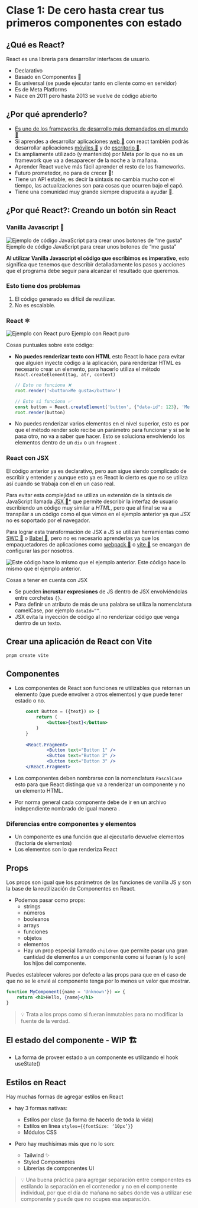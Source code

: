 # Clase 1: De cero hasta crear tus primeros componentes con estado

## ¿Qué es React?

React es una librería para desarrollar interfaces de usuario.

- Declarativo
- Basado en Componentes 🧱
- Es universal (se puede ejecutar tanto en cliente como en servidor)
- Es de Meta Platforms
- Nace en 2011 pero hasta 2013 se vuelve de código abierto

## ¿Por qué aprenderlo?

- [Es uno de los frameworks de desarrollo más demandados en el mundo 🔗](https://www.devjobsscanner.com/blog/the-most-demanded-frontend-frameworks-in-2022/)
- Si aprendes a desarrollar aplicaciones [web 🔗](https://es.react.dev/) con react también podrás desarrollar aplicaciones [móviles 🔗](https://reactnative.dev/) y de [escritorio 🔗](https://microsoft.github.io/react-native-windows/).
- Es ampliamente utilizado (y mantenido) por Meta por lo que no es un framework que va a desaparecer de la noche a la mañana.
- Aprender React vuelve más fácil aprender el resto de los frameworks.
- Futuro prometedor, no para de crecer 🚀!
- Tiene un API estable, es decir la sintaxis no cambia mucho con el tiempo, las actualizaciones son para cosas que ocurren bajo el capó.
- Tiene una comunidad muy grande siempre dispuesta a ayudar 💙.

## ¿Por qué React?: Creando un botón sin React

### Vanilla Javascript 🍦

![Ejemplo de código JavaScript para crear unos botones de “me gusta”](https://i.postimg.cc/9fmvbntx/Captura-de-pantalla-2023-07-19-a-la-s-8-41-13-p-m.png)
Ejemplo de código JavaScript para crear unos botones de “me gusta”

**Al utilizar Vanilla Javascript el código que escribimos es imperativo**, esto significa que  tenemos que describir detalladamente los pasos y acciones que el programa debe seguir para alcanzar el resultado que queremos.

### Esto tiene dos problemas

1. El código generado es difícil de reutilizar.
2. No es escalable.

### React ⚛️

![Ejemplo con React puro](https://i.postimg.cc/Qdk2p359/Captura-de-pantalla-2023-07-19-a-la-s-9-11-07-p-m.png)
Ejemplo con React puro

Cosas puntuales sobre este código:

- **No puedes renderizar texto con HTML** esto React lo hace para evitar que alguien inyecte código a la aplicación, para renderizar HTML es necesario crear un elemento, para hacerlo utiliza el método `React.createElement(tag, atr, content)`

    ```jsx
    // Esto no funciona ❌
    root.render('<button>Me gusta</button>')
    
    // Esto si funciona ✅
    const button = React.createElement('button', {"data-id": 123}, 'Me gusta')
    root.render(button)
    ```

- No puedes renderizar varios elementos en el nivel superior, esto es por que el método render solo recibe un parámetro para funcionar y si se le pasa otro, no va a saber que hacer. Esto se soluciona envolviendo los elementos dentro de un `div` o un `fragment` .

### React con JSX

El código anterior ya es declarativo, pero aun sigue siendo complicado de escribir y entender y aunque esto ya es React lo cierto es que no se utiliza así cuando se trabaja con el en un caso real.

Para evitar esta complejidad se utiliza un extensión de la sintaxis de JavaScript llamada [JSX 🔗*](http://facebook.github.io/jsx/#sec-license) que permite describir la interfaz de usuario escribiendo un código muy similar a *HTML*, pero que al final se va a transpilar a un código como el que vimos en el ejemplo anterior ya que *JSX* no es soportado por el navegador.

Para lograr esta transformación de JSX a JS se utilizan herramientas como  [SWC 🔗](https://swc.rs/) o [Babel 🔗](https://babeljs.io/), pero no es necesario aprenderlas ya que los empaquetadores de aplicaciones como [webpack 🔗](https://webpack.js.org/) o [vite 🔗](https://vitejs.dev/) se encargan de configurar las por nosotros.

![Este código hace lo mismo que el ejemplo anterior.](https://i.postimg.cc/Njch9Myv/Captura-de-pantalla-2023-07-20-a-la-s-11-31-11-a-m.png)
Este código hace lo mismo que el ejemplo anterior.

Cosas a tener en cuenta con JSX

- Se pueden **incrustar expresiones** de JS dentro de JSX envolviéndolas entre corchetes `{}`.
- Para definir un atributo de más de una palabra se utiliza la nomenclatura camelCase, por ejemplo `dataId=””`.
- JSX evita la inyección de código al no renderizar código que venga dentro de un texto.

## Crear una aplicación de React con Vite

```bash
pnpm create vite
```

## Componentes

- Los componentes de React son funciones re utilizables que retornan un elemento (que puede envolver a otros elementos) y que puede tener estado o no.

    ```jsx
        const Button = ({text}) => {
            return (
                <button>{text}</button>
            )
        } 
        
        <React.Fragment>
                <Button text="Button 1" />
                <Button text="Button 2" />
                <Button text="Button 3" />
        </React.Fragment>
    ```

- Los componentes deben nombrarse con la nomenclatura `PascalCase` esto para que React distinga que va a renderizar un componente y no un elemento HTML.
- Por norma general cada componente debe de ir en un archivo independiente nombrado de igual manera .

### Diferencias entre componentes y elementos

- Un componente es una función que al ejecutarlo devuelve elementos (factoría de elementos)
- Los elementos son lo que renderiza React

## Props

Los props son igual que los parámetros de las funciones de vanilla JS y son la base de la reutilización de Componentes en React.

- Podemos pasar como props:
  - strings
  - números
  - booleanos
  - arrays
  - funciones
  - objetos
  - elementos
  - Hay un prop especial llamado `children` que permite pasar una gran cantidad de elementos a un componente como si fueran (y lo son) los hijos del componente.

Puedes establecer valores por defecto a las props para que en el caso de que no se le envié al componente tenga por lo menos un valor que mostrar.

```jsx
function MyComponent({name = 'Unknown'}) => {
    return <h1>Hello, {name}</h1>
}
```

> 💡 Trata a los props como si fueran inmutables para no modificar la fuente de la verdad.

## El estado del componente - WIP 🏗️

- La forma de proveer estado a un componente es utilizando el hook useState()

## Estilos en React

Hay muchas formas de agregar estilos en React

- hay 3 formas nativas:
  - Estilos por clase (la forma de hacerlo de toda la vida)
  - Estilos en línea `styles={{fontSize: ‘10px’}}`
  - Módulos CSS

- Pero hay muchísimas más que no lo son:
  - Tailwind ✨
  - Styled Componentes
  - Librerías de componentes UI

> 💡 Una buena práctica para agregar separación entre componentes es estilando la separación en el contenedor y no en el componente individual, por que el día de mañana no sabes donde vas a utilizar ese componente y puede que no ocupes esa separación.
